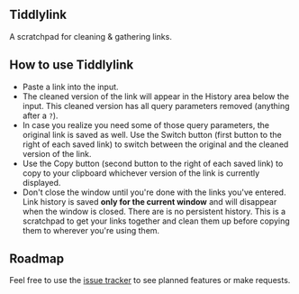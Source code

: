 ## Tiddlylink

A scratchpad for cleaning & gathering links.

## How to use Tiddlylink

- Paste a link into the input.
- The cleaned version of the link will appear in the History area below the input. This cleaned version has all query parameters removed (anything after a `?`).
- In case you realize you need some of those query parameters, the original link is saved as well. Use the Switch button (first button to the right of each saved link) to switch between the original and the cleaned version of the link.
- Use the Copy button (second button to the right of each saved link) to copy to your clipboard whichever version of the link is currently displayed.
- Don't close the window until you're done with the links you've entered. Link history is saved **only for the current window** and will disappear when the window is closed. There are is no persistent history. This is a scratchpad to get your links together and clean them up before copying them to wherever you're using them.

## Roadmap

Feel free to use the [issue tracker](https://github.com/trevorstinson/tiddlylink/issues) to see planned features or make requests.
